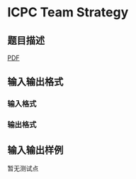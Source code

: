 # ICPC Team Strategy

## 题目描述

[problemUrl]: https://uva.onlinejudge.org/index.php?option=com_onlinejudge&Itemid=8&category=247&page=show_problem&problem=3681

[PDF](https://uva.onlinejudge.org/external/12/p1240.pdf)

## 输入输出格式

### 输入格式

### 输出格式

## 输入输出样例

暂无测试点

